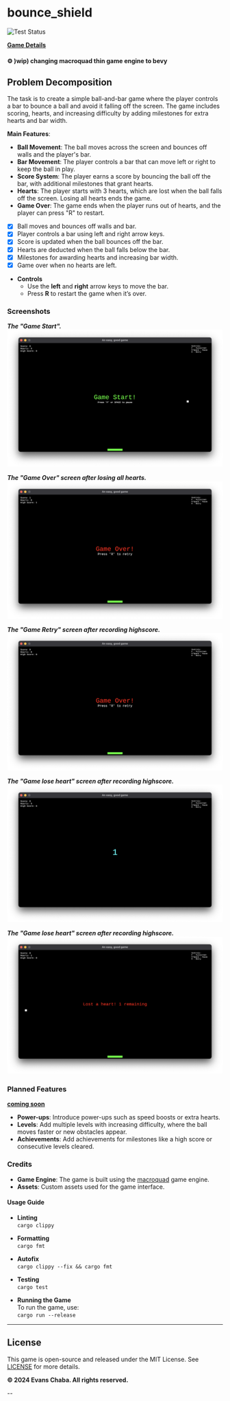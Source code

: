 # bounce_shield

![Test Status](https://github.com/evanschaba/bounce_shield/actions/workflows/ci_unit_test.yml/badge.svg)

[**Game Details**](docs/game-details.md)

#### ⚙️ )wip) changing macroquad thin game engine to bevy

## Problem Decomposition

The task is to create a simple ball-and-bar game where the player controls a bar to bounce a ball and avoid it falling off the screen. The game includes scoring, hearts, and increasing difficulty by adding milestones for extra hearts and bar width.

**Main Features**:
- **Ball Movement**: The ball moves across the screen and bounces off walls and the player's bar.
- **Bar Movement**: The player controls a bar that can move left or right to keep the ball in play.
- **Score System**: The player earns a score by bouncing the ball off the bar, with additional milestones that grant hearts.
- **Hearts**: The player starts with 3 hearts, which are lost when the ball falls off the screen. Losing all hearts ends the game.
- **Game Over**: The game ends when the player runs out of hearts, and the player can press "R" to restart.

- [x] Ball moves and bounces off walls and bar.
- [x] Player controls a bar using left and right arrow keys.
- [x] Score is updated when the ball bounces off the bar.
- [x] Hearts are deducted when the ball falls below the bar.
- [x] Milestones for awarding hearts and increasing bar width.
- [x] Game over when no hearts are left.

- **Controls**  
  - Use the **left** and **right** arrow keys to move the bar.
  - Press **R** to restart the game when it’s over.

### Screenshots

***The "Game Start".***
![game start](docs/assets/screenshots/game_start.png)

***The "Game Over" screen after losing all hearts.***
![game over](docs/assets/screenshots/game_over.png)

***The "Game Retry" screen after recording highscore.***
![game retry](docs/assets/screenshots/game_retry.png)

***The "Game lose heart" screen after recording highscore.***
![game retry](docs/assets/screenshots/game_count_down.png)

***The "Game lose heart" screen after recording highscore.***
![game retry](docs/assets/screenshots/game_lose_heart.png)

### Planned Features

[**coming soon**](docs/todo.md)

- **Power-ups**: Introduce power-ups such as speed boosts or extra hearts.
- **Levels**: Add multiple levels with increasing difficulty, where the ball moves faster or new obstacles appear.
- **Achievements**: Add achievements for milestones like a high score or consecutive levels cleared.

### Credits

- **Game Engine**: The game is built using the [macroquad](https://github.com/not-fl3/macroquad) game engine.
- **Assets**: Custom assets used for the game interface.

#### Usage Guide

- **Linting**  
  `cargo clippy`

- **Formatting**  
  `cargo fmt`

- **Autofix**  
  `cargo clippy --fix && cargo fmt`

- **Testing**  
  `cargo test`

- **Running the Game**  
  To run the game, use:  
  `cargo run --release`

---

## License


This game is open-source and released under the MIT License. See [LICENSE](LICENSE) for more details.

**© 2024 Evans Chaba. All rights reserved.**

--